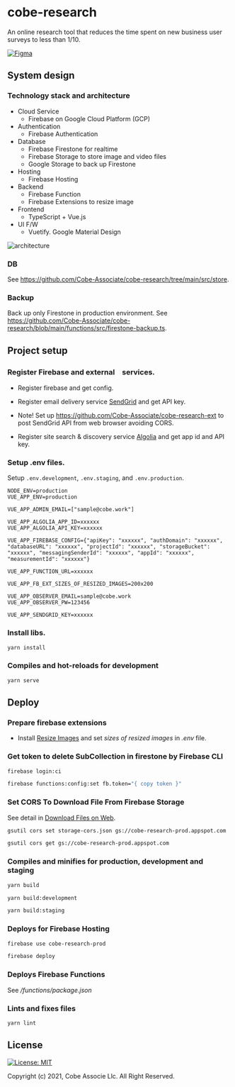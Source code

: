# cobe-research

An online research tool that reduces the time spent on new business user surveys to less than 1/10.

[![Figma](https://user-images.githubusercontent.com/3213880/141861013-ad84e7ec-49fe-4225-8948-cb0444c9d2a7.png)](https://www.figma.com/proto/ORiHLKBQmHzEML2IkwptY5/200602_CobeResearch?node-id=144%3A3210&scaling=scale-down&page-id=119%3A55&starting-point-node-id=122%3A0)

## System design

### Technology stack and architecture

* Cloud Service
  * Firebase on Google Cloud Platform (GCP)
* Authentication
  * Firebase Authentication
* Database
  * Firebase Firestone for realtime
  * Firebase Storage to store image and video files
  * Google Storage to back up Firestone
* Hosting
  * Firebase Hosting
* Backend
  * Firebase Function
  * Firebase Extensions to resize image
* Frontend
  * TypeScript + Vue.js
* UI F/W
  * Vuetify. Google Material Design

![architecture](https://user-images.githubusercontent.com/3213880/141861668-5a437c1c-5a5c-4fa9-a4ae-58d1896bd4df.png)

### DB

See https://github.com/Cobe-Associate/cobe-research/tree/main/src/store.

### Backup

Back up only Firestone in production environment. See https://github.com/Cobe-Associate/cobe-research/blob/main/functions/src/firestone-backup.ts.

## Project setup

### Register Firebase and external　services.

* Register firebase and get config.

* Register email delivery service [SendGrid](https://sendgrid.kke.co.jp) and get API key.
* Note! Set up https://github.com/Cobe-Associate/cobe-research-ext to post SendGrid API from web browser avoiding CORS.

* Register site search & discovery service [Algolia](https://www.algolia.com) and get app id and API key.

### Setup .env files.

Setup `.env.development`, `.env.staging`, and `.env.production`. 

```
NODE_ENV=production
VUE_APP_ENV=production

VUE_APP_ADMIN_EMAIL=["sample@cobe.work"]

VUE_APP_ALGOLIA_APP_ID=xxxxxx
VUE_APP_ALGOLIA_API_KEY=xxxxxx

VUE_APP_FIREBASE_CONFIG={"apiKey": "xxxxxx", "authDomain": "xxxxxx", "databaseURL": "xxxxxx", "projectId": "xxxxxx", "storageBucket": "xxxxxx", "messagingSenderId": "xxxxxx", "appId": "xxxxxx", "measurementId": "xxxxxx"}

VUE_APP_FUNCTION_URL=xxxxxx

VUE_APP_FB_EXT_SIZES_OF_RESIZED_IMAGES=200x200

VUE_APP_OBSERVER_EMAIL=sample@cobe.work
VUE_APP_OBSERVER_PW=123456

VUE_APP_SENDGRID_KEY=xxxxxx
```

### Install libs.

```sh
yarn install
```

### Compiles and hot-reloads for development
```sh
yarn serve
```

## Deploy

### Prepare firebase extensions

* Install [Resize Images](https://firebase.google.com/products/extensions/storage-resize-images) and set *sizes of resized images* in *.env* file.

### Get token to delete SubCollection in firestone by Firebase CLI
```sh
firebase login:ci

firebase functions:config:set fb.token="{ copy token }"
```

### Set CORS To Download File From Firebase Storage

See detail in [Download Files on Web](https://firebase.google.com/docs/storage/web/download-files).

```sh
gsutil cors set storage-cors.json gs://cobe-research-prod.appspot.com

gsutil cors get gs://cobe-research-prod.appspot.com
```

### Compiles and minifies for production, development and staging
```sh
yarn build

yarn build:development

yarn build:staging
```

### Deploys for Firebase Hosting
```sh
firebase use cobe-research-prod

firebase deploy
```

### Deploys Firebase Functions

See */functions/package.json*

### Lints and fixes files
```sh
yarn lint
```

## License

[![License: MIT](https://img.shields.io/badge/License-MIT-yellow.svg)](https://opensource.org/licenses/MIT)

Copyright (c) 2021, Cobe Associe Llc. All Right Reserved.

